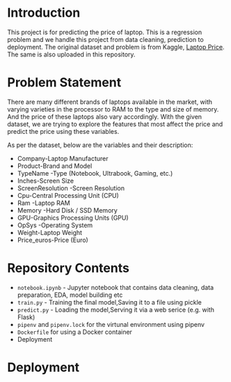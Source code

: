 # Introduction
This project is for predicting the price of laptop. This is a regression problem and we handle this project from data cleaning, prediction to deployment.
The original dataset and problem is from Kaggle, [Laptop Price](https://www.kaggle.com/muhammetvarl/laptop-price).
The same is also uploaded in this repository.

# Problem Statement
There are many different brands of laptops available in the market, with varying varieties in the processor to RAM to the type and size of memory. And the price of these laptops also vary accordingly. With the given dataset, we are trying to explore the features that most affect the price and predict the price using these variables.

As per the dataset, below are the variables and their description:
+ Company-Laptop Manufacturer
+ Product-Brand and Model
+ TypeName -Type (Notebook, Ultrabook, Gaming, etc.)
+ Inches-Screen Size
+ ScreenResolution -Screen Resolution
+ Cpu-Central Processing Unit (CPU)
+ Ram -Laptop RAM
+ Memory -Hard Disk / SSD Memory
+ GPU-Graphics Processing Units (GPU)
+ OpSys -Operating System
+ Weight-Laptop Weight
+ Price_euros-Price (Euro)

# Repository Contents
+ `notebook.ipynb` - Jupyter notebook that contains data cleaning, data preparation, EDA, model building etc
+ `train.py` - Training the final model,Saving it to a file using pickle
+ `predict.py` - Loading the model,Serving it via a web serice (e.g. with Flask)
+ `pipenv` and `pipenv.lock` for the virtunal environment using pipenv
+ `Dockerfile` for using a Docker container
+ Deployment

# Deployment
## 
##
##
